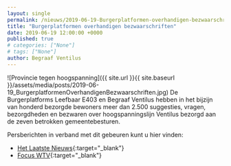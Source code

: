 ```yaml
---
layout: single
permalink: /nieuws/2019-06-19-Burgerplatformen-overhandigen-bezwaarschriften/
title: "Burgerplatformen overhandigen bezwaarschriften"
date: 2019-06-19 12:00:00 +0000
published: true
# categories: ["None"]
# tags: ["None"]
author: Begraaf Ventilus
---
```

![Provincie tegen hoogspanning]({{ site.url }}{{ site.baseurl }}/assets/media/posts/2019-06-19_BurgerplatformenOverhandigenBezwaarschriften.jpg)
De Burgerplatforms Leefbaar E403 en Begraaf Ventilus hebben in het bijzijn van honderd bezorgde bewoners meer dan 2.500 suggesties, vragen, bezorgdheden en bezwaren over hoogspanningslijn Ventilus bezorgd aan de zeven betrokken gemeentebesturen.

Persberichten in verband met dit gebeuren kunt u hier vinden:
- [Het Laatste Nieuws](https://www.hln.be/in-de-buurt/ardooie/actiegroepen-overhandigen-2-500-bezwaren-aan-zeven-burgemeesters-tegen-hoogspanningslijn-langs-e403-elia-heeft-de-goedkoopste-optie-gekozen~ae1dde25/){:target="_blank"}
- [Focus WTV](https://www.focus-wtv.be/nieuws/bezorgde-inwoners-bezorgen-opmerkingen-over-ventilus){:target="_blank"}